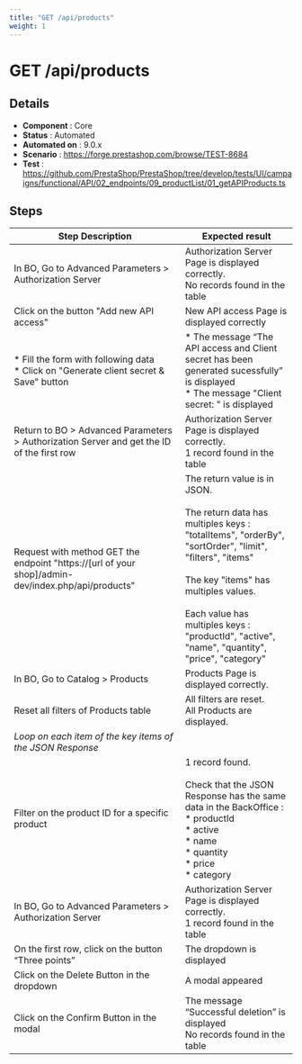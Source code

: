 ```yaml
---
title: "GET /api/products"
weight: 1
---
```


# GET /api/products
## Details
* **Component** : Core
* **Status** : Automated
* **Automated on** : 9.0.x
* **Scenario** : https://forge.prestashop.com/browse/TEST-8684
* **Test** : https://github.com/PrestaShop/PrestaShop/tree/develop/tests/UI/campaigns/functional/API/02_endpoints/09_productList/01_getAPIProducts.ts

## Steps
| Step Description | Expected result |
| ----- | ----- |
| In BO, Go to Advanced Parameters > Authorization Server | Authorization Server Page is displayed correctly.<br>No records found in the table |
| Click on the button "Add new API access" | New API access Page is displayed correctly |
| * Fill the form with following data<br> * Click on "Generate client secret & Save" button | * The message “The API access and Client secret has been generated sucessfully” is displayed<br> * The message "Client secret: " is displayed |
| Return to BO > Advanced Parameters > Authorization Server and get the ID of the first row | Authorization Server Page is displayed correctly.<br>1 record found in the table |
| Request with method GET the endpoint "https://[url of your shop]/admin-dev/index.php/api/products" | The return value is in JSON.<br><br>The return data has multiples keys : "totalItems", "orderBy", "sortOrder", "limit", "filters", "items"<br><br>The key "items" has multiples values.<br><br>Each value has multiples keys : "productId", "active", "name", "quantity", "price", "category" |
| In BO, Go to Catalog > Products | Products Page is displayed correctly. |
| Reset all filters of Products table | All filters are reset. <br>All Products are displayed. |
| *Loop on each item of the key items of the JSON Response* |  |
| Filter on the product ID for a specific product | 1 record found.<br><br>Check that the JSON Response has the same data in the BackOffice :<br> * productId<br> * active<br> * name<br> * quantity<br> * price<br> * category |
| In BO, Go to Advanced Parameters > Authorization Server | Authorization Server Page is displayed correctly.<br>1 record found in the table |
| On the first row, click on the button “Three points” | The dropdown is displayed |
| Click on the Delete Button in the dropdown | A modal appeared |
| Click on the Confirm Button in the modal | The message “Successful deletion” is displayed<br>No records found in the table |
